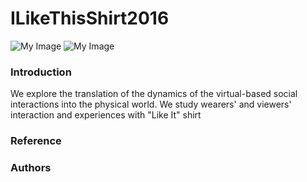 # ILikeThisShirt2016
![My Image](https://raw.githubusercontent.com/SeokbinKang/ILikeThisShirt2016/master/img/shirt1.png)
![My Image](https://raw.githubusercontent.com/SeokbinKang/ILikeThisShirt2016/master/img/shirt2.png)
### Introduction
We explore the translation of the dynamics of the virtual-based social interactions into the physical world. We study wearers' and viewers' interaction and experiences with "Like It" shirt 


### Reference


### Authors

